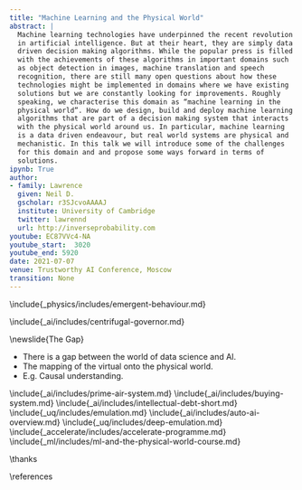```yaml
---
title: "Machine Learning and the Physical World"
abstract: |
  Machine learning technologies have underpinned the recent revolution
  in artificial intelligence. But at their heart, they are simply data
  driven decision making algorithms. While the popular press is filled
  with the achievements of these algorithms in important domains such
  as object detection in images, machine translation and speech
  recognition, there are still many open questions about how these
  technologies might be implemented in domains where we have existing
  solutions but we are constantly looking for improvements. Roughly
  speaking, we characterise this domain as “machine learning in the
  physical world”. How do we design, build and deploy machine learning
  algorithms that are part of a decision making system that interacts
  with the physical world around us. In particular, machine learning
  is a data driven endeavour, but real world systems are physical and
  mechanistic. In this talk we will introduce some of the challenges
  for this domain and and propose some ways forward in terms of
  solutions.
ipynb: True
author:
- family: Lawrence
  given: Neil D.
  gscholar: r3SJcvoAAAAJ
  institute: University of Cambridge
  twitter: lawrennd
  url: http://inverseprobability.com
youtube: EC87VVc4-NA
youtube_start:  3020
youtube_end: 5920
date: 2021-07-07
venue: Trustworthy AI Conference, Moscow
transition: None
---
```



<!--include{_physics/includes/laplaces-demon.md}-->
\include{_physics/includes/emergent-behaviour.md}
<!--include{_physics/includes/laplaces-gremlin.md}-->

\include{_ai/includes/centrifugal-governor.md}
<!--include{_ml/includes/process-automation.md}
include{_ai/includes/ai-vs-data-science-2.md}-->

\newslide{The Gap}

* There is a gap between the world of data science and AI.
* The mapping of the virtual onto the physical world.
* E.g. Causal understanding. 

\include{_ai/includes/prime-air-system.md}
\include{_ai/includes/buying-system.md}
\include{_ai/includes/intellectual-debt-short.md}
\include{_uq/includes/emulation.md}
\include{_ai/includes/auto-ai-overview.md}
\include{_uq/includes/deep-emulation.md}
\include{_accelerate/includes/accelerate-programme.md}
\include{_ml/includes/ml-and-the-physical-world-course.md}



\thanks

\references








